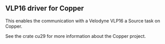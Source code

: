 ## VLP16 driver for Copper

This enables the communication with a Velodyne VLP16 a Source task on Copper.

See the crate cu29 for more information about the Copper project.

